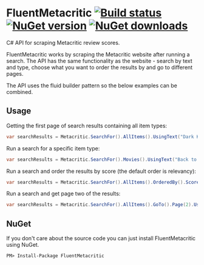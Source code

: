 # FluentMetacritic [![Build status](http://img.shields.io/appveyor/ci/lewishenson/FluentMetacritic.svg?style=flat)](https://ci.appveyor.com/project/lewishenson/FluentMetacritic) [![NuGet version](http://img.shields.io/nuget/v/FluentMetacritic.svg?style=flat)](https://www.nuget.org/packages/FluentMetacritic/)  [![NuGet downloads](http://img.shields.io/nuget/dt/FluentMetacritic.svg?style=flat)](https://www.nuget.org/packages/FluentMetacritic/)

C# API for scraping Metacritic review scores.

FluentMetacritic works by scraping the Metacritic website after running a search. The API has the same functionality as the website - search by text and type, choose what you want to order the results by and go to different pages.

The API uses the fluid builder pattern so the below examples can be combined.


## Usage

Getting the first page of search results containing all item types:

```csharp
var searchResults = Metacritic.SearchFor().AllItems().UsingText("Dark Knight");
```

Run a search for a specific item type:

```csharp
var searchResults = Metacritic.SearchFor().Movies().UsingText("Back to the Future");
```

Run a search and order the results by score (the default order is relevancy):

```csharp
var searchResults = Metacritic.SearchFor().AllItems().OrderedBy().Score().UsingText("Game of Thrones");
```

Run a search and get page two of the results:

```csharp
var searchResults = Metacritic.SearchFor().AllItems().GoTo().Page(2).UsingText("Lord of the Rings");
```


## NuGet

If you don't care about the source code you can just install FluentMetacritic using NuGet.

    PM> Install-Package FluentMetacritic
